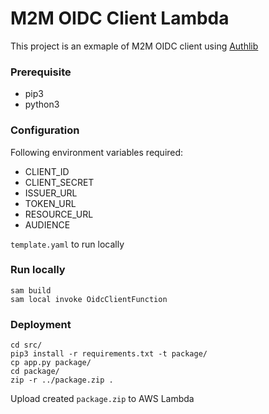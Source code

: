 # M2M OIDC Client Lambda

This project is an exmaple of M2M OIDC client using [Authlib](https://docs.authlib.org/en/latest/)

### Prerequisite
- pip3
- python3

### Configuration
Following environment variables required:

- CLIENT_ID
- CLIENT_SECRET
- ISSUER_URL
- TOKEN_URL
- RESOURCE_URL
- AUDIENCE

`template.yaml` to run locally

### Run locally
```
sam build
sam local invoke OidcClientFunction
```

### Deployment
```
cd src/
pip3 install -r requirements.txt -t package/
cp app.py package/
cd package/
zip -r ../package.zip .
```

Upload created `package.zip` to AWS Lambda
